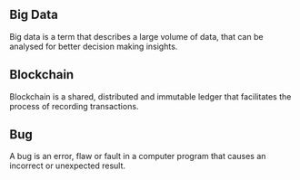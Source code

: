 ## Big Data
Big data is a term that describes a large volume of data, that can be analysed for better decision making insights.
## Blockchain
Blockchain is a shared, distributed and immutable ledger that facilitates the process of recording transactions.
## Bug
A bug is an error, flaw or fault in a computer program that causes an incorrect or unexpected result.